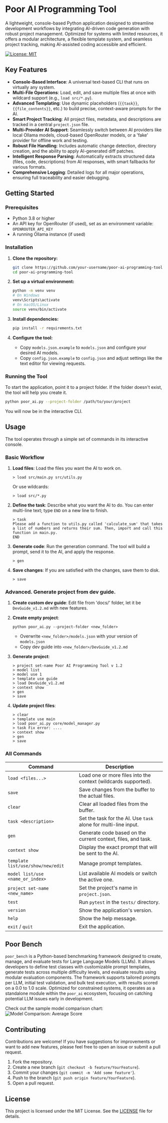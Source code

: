 # Poor AI Programming Tool

A lightweight, console-based Python application designed to streamline development workflows by integrating AI-driven code generation with robust project management. Optimized for systems with limited resources, it offers a modular architecture, a flexible template system, and seamless project tracking, making AI-assisted coding accessible and efficient.

[![License: MIT](https://img.shields.io/badge/License-MIT-yellow.svg)](https://opensource.org/licenses/MIT)

## Key Features

- **Console-Based Interface**: A universal text-based CLI that runs on virtually any system.
- **Multi-File Operations**: Load, edit, and save multiple files at once with wildcard support (e.g., `load src/*.py`).
- **Advanced Templating**: Use dynamic placeholders (`{{task}}`, `{{file_contents}}`, etc.) to build precise, context-aware prompts for the AI.
- **Smart Project Tracking**: All project files, metadata, and descriptions are tracked in a central `project.json` file.
- **Multi-Provider AI Support**: Seamlessly switch between AI providers like local Ollama models, cloud-based OpenRouter models, or a 'fake' provider for offline work and testing.
- **Robust File Handling**: Includes automatic change detection, directory creation, and the ability to apply AI-generated diff patches.
- **Intelligent Response Parsing**: Automatically extracts structured data (files, code, descriptions) from AI responses, with smart fallbacks for various formats.
- **Comprehensive Logging**: Detailed logs for all major operations, ensuring full traceability and easier debugging.

## Getting Started

### Prerequisites

- Python 3.8 or higher
- An API key for OpenRouter (if used), set as an environment variable: `OPENROUTER_API_KEY`
- A running Ollama instance (if used)

### Installation

1.  **Clone the repository:**
    ```bash
    git clone https://github.com/your-username/poor-ai-programming-tool.git
    cd poor-ai-programming-tool
    ```

2.  **Set up a virtual environment:**
    ```bash
    python -m venv venv
    # On Windows
    venv\Scripts\activate
    # On macOS/Linux
    source venv/bin/activate
    ```

3.  **Install dependencies:**
    ```bash
    pip install -r requirements.txt
    ```

4.  **Configure the tool:**
    -   Copy `models.json.example` to `models.json` and configure your desired AI models.
    -   Copy `config.json.example` to `config.json` and adjust settings like the text editor for viewing requests.

### Running the Tool

To start the application, point it to a project folder. If the folder doesn't exist, the tool will help you create it.

```bash
python poor_ai.py --project-folder /path/to/your/project
```

You will now be in the interactive CLI.

## Usage

The tool operates through a simple set of commands in its interactive console.

### Basic Workflow

1.  **Load files**: Load the files you want the AI to work on.
    ```
    > load src/main.py src/utils.py
    ```
    Or use wildcards:
    ```
    > load src/*.py
    ```

2.  **Define the task**: Describe what you want the AI to do. You can enter multi-line text; type `END` on a new line to finish.
    ```
    > task
    Please add a function to utils.py called 'calculate_sum' that takes a list of numbers and returns their sum. Then, import and call this function in main.py.
    END
    ```

3.  **Generate code**: Run the generation command. The tool will build a prompt, send it to the AI, and apply the response.
    ```
    > gen
    ```

4.  **Save changes**: If you are satisfied with the changes, save them to disk.
    ```
    > save
    ```

### Advanced. Generate project from dev guide.

1.  **Create custom dev guide**: Edit file from 'docs/' folder, let it be `DevGuide_v1.2.md` with new features. 

2.  **Create empty project**:
    ```
    python poor_ai.py --project-folder <new_folder>
    ```

    - Overwrite `<new_folder>/models.json` with your version of `models.json`
    - Copy dev guide into `<new_folder>/DevGuide_v1.2.md`
    
3.  **Generate project**:
    ```
    > project set-name Poor AI Programming Tool v 1.2
    > model list
    > model use 1
    > template use guide
    > load DevGuide_v1.2.md
    > context show
    > gen
    > save 
    ```

3.  **Update project files**:
    ```
    > clear
    > template use main
    > load poor_ai.py core/model_manager.py
    > task Fix error: ....
    > context show
    > gen
    > save 
    ```

### All Commands

| Command                               | Description                                                                 |
| ------------------------------------- | --------------------------------------------------------------------------- |
| `load <files...>`                     | Load one or more files into the context (wildcards supported).              |
| `save`                                | Save changes from the buffer to the actual files.                           |
| `clear`                               | Clear all loaded files from the buffer.                                     |
| `task <description>`                  | Set the task for the AI. Use `task` alone for multi-line input.             |
| `gen`                                 | Generate code based on the current context, files, and task.                |
| `context show`                        | Display the exact prompt that will be sent to the AI.                       |
| `template list/use/show/new/edit`     | Manage prompt templates.                                                    |
| `model list/use <name_or_index>`      | List available AI models or switch the active one.                          |
| `project set-name <new_name>`         | Set the project's name in `project.json`.                                   |
| `test`                                | Run `pytest` in the `tests/` directory.                                     |
| `version`                             | Show the application's version.                                             |
| `help`                                | Show the help message.                                                      |
| `exit` / `quit`                       | Exit the application.                                                       |


## Poor Bench
`poor_bench` is a Python-based benchmarking framework designed to create, manage, and evaluate tests for Large Language Models (LLMs). It allows developers to define test classes with customizable prompt templates, generate tests across multiple difficulty levels, and evaluate results using modular evaluation components. The framework supports tailored prompts per LLM, initial test validation, and bulk test execution, with results scored on a 0.0 to 1.0 scale. Optimized for constrained systems, it operates as a standalone module within the `poor_ai` ecosystem, focusing on catching potential LLM issues early in development.

Check out the sample model comparison chart:
![Model Comparison: Average Score](poor_bench/images/llm_scores.png)


## Contributing

Contributions are welcome! If you have suggestions for improvements or want to add new features, please feel free to open an issue or submit a pull request.

1.  Fork the repository.
2.  Create a new branch (`git checkout -b feature/YourFeature`).
3.  Commit your changes (`git commit -m 'Add some feature'`).
4.  Push to the branch (`git push origin feature/YourFeature`).
5.  Open a pull request.

## License

This project is licensed under the MIT License. See the [LICENSE](LICENSE) file for details.
